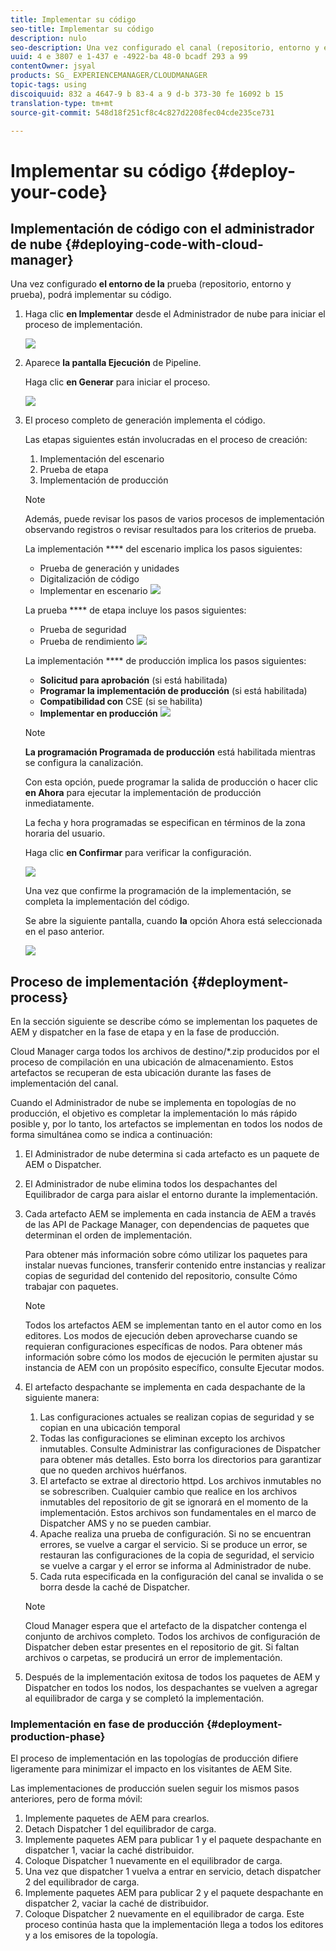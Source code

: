 ```yaml
---
title: Implementar su código
seo-title: Implementar su código
description: nulo
seo-description: Una vez configurado el canal (repositorio, entorno y entorno de prueba), podrá implementar su código. Siga esta página para obtener más información.
uuid: 4 e 3807 e 1-437 e -4922-ba 48-0 bcadf 293 a 99
contentOwner: jsyal
products: SG_ EXPERIENCEMANAGER/CLOUDMANAGER
topic-tags: using
discoiquuid: 832 a 4647-9 b 83-4 a 9 d-b 373-30 fe 16092 b 15
translation-type: tm+mt
source-git-commit: 548d18f251cf8c4c827d2208fec04cde235ce731

---
```



# Implementar su código {#deploy-your-code}

## Implementación de código con el administrador de nube {#deploying-code-with-cloud-manager}

Una vez configurado **el entorno de la** prueba (repositorio, entorno y prueba), podrá implementar su código.

1. Haga clic **en Implementar** desde el Administrador de nube para iniciar el proceso de implementación.

   ![](assets/Deploy1.png)

1. Aparece **la pantalla Ejecución** de Pipeline.

   Haga clic **en Generar** para iniciar el proceso.

   ![](assets/Deploy2.png)

1. El proceso completo de generación implementa el código.

   Las etapas siguientes están involucradas en el proceso de creación:

   1. Implementación del escenario
   1. Prueba de etapa
   1. Implementación de producción
   >[!NOTE]
   >
   >Además, puede revisar los pasos de varios procesos de implementación observando registros o revisar resultados para los criterios de prueba.

   La implementación **** del escenario implica los pasos siguientes:

   * Prueba de generación y unidades
   * Digitalización de código
   * Implementar en escenario
   ![](assets/Stage_Deployment1.png)

   La prueba **** de etapa incluye los pasos siguientes:

   * Prueba de seguridad
   * Prueba de rendimiento
   ![](assets/Stage_Testing1.png)

   La implementación **** de producción implica los pasos siguientes:

   * **Solicitud para aprobación** (si está habilitada)
   * **Programar la implementación de producción** (si está habilitada)
   * **Compatibilidad con** CSE (si se habilita)
   * **Implementar en producción**
   ![](assets/Prod_Deployment1.png)

   >[!NOTE]
   >
   >**La programación Programada de producción** está habilitada mientras se configura la canalización.
   >
   >
   >Con esta opción, puede programar la salida de producción o hacer clic **en Ahora** para ejecutar la implementación de producción inmediatamente.
   >
   >
   >La fecha y hora programadas se especifican en términos de la zona horaria del usuario.
   >
   >
   >Haga clic **en Confirmar** para verificar la configuración.

   ![](assets/Production_Deployment1.png)

   Una vez que confirme la programación de la implementación, se completa la implementación del código.

   Se abre la siguiente pantalla, cuando **la** opción Ahora está seleccionada en el paso anterior.

   ![](assets/Production_Deployment2.png)

## Proceso de implementación {#deployment-process}

En la sección siguiente se describe cómo se implementan los paquetes de AEM y dispatcher en la fase de etapa y en la fase de producción.

Cloud Manager carga todos los archivos de destino/*.zip producidos por el proceso de compilación en una ubicación de almacenamiento. Estos artefactos se recuperan de esta ubicación durante las fases de implementación del canal.

Cuando el Administrador de nube se implementa en topologías de no producción, el objetivo es completar la implementación lo más rápido posible y, por lo tanto, los artefactos se implementan en todos los nodos de forma simultánea como se indica a continuación:

1. El Administrador de nube determina si cada artefacto es un paquete de AEM o Dispatcher.
1. El Administrador de nube elimina todos los despachantes del Equilibrador de carga para aislar el entorno durante la implementación.
1. Cada artefacto AEM se implementa en cada instancia de AEM a través de las API de Package Manager, con dependencias de paquetes que determinan el orden de implementación.

   Para obtener más información sobre cómo utilizar los paquetes para instalar nuevas funciones, transferir contenido entre instancias y realizar copias de seguridad del contenido del repositorio, consulte Cómo trabajar con paquetes.

   >[!NOTE]
   >
   >Todos los artefactos AEM se implementan tanto en el autor como en los editores. Los modos de ejecución deben aprovecharse cuando se requieran configuraciones específicas de nodos. Para obtener más información sobre cómo los modos de ejecución le permiten ajustar su instancia de AEM con un propósito específico, consulte Ejecutar modos.

1. El artefacto despachante se implementa en cada despachante de la siguiente manera:

   1. Las configuraciones actuales se realizan copias de seguridad y se copian en una ubicación temporal
   1. Todas las configuraciones se eliminan excepto los archivos inmutables. Consulte Administrar las configuraciones de Dispatcher para obtener más detalles. Esto borra los directorios para garantizar que no queden archivos huérfanos.
   1. El artefacto se extrae al directorio httpd. Los archivos inmutables no se sobrescriben. Cualquier cambio que realice en los archivos inmutables del repositorio de git se ignorará en el momento de la implementación. Estos archivos son fundamentales en el marco de Dispatcher AMS y no se pueden cambiar.
   1. Apache realiza una prueba de configuración. Si no se encuentran errores, se vuelve a cargar el servicio. Si se produce un error, se restauran las configuraciones de la copia de seguridad, el servicio se vuelve a cargar y el error se informa al Administrador de nube.
   1. Cada ruta especificada en la configuración del canal se invalida o se borra desde la caché de Dispatcher.
   >[!NOTE]
   >
   >Cloud Manager espera que el artefacto de la dispatcher contenga el conjunto de archivos completo. Todos los archivos de configuración de Dispatcher deben estar presentes en el repositorio de git. Si faltan archivos o carpetas, se producirá un error de implementación.

1. Después de la implementación exitosa de todos los paquetes de AEM y Dispatcher en todos los nodos, los despachantes se vuelven a agregar al equilibrador de carga y se completó la implementación.

### Implementación en fase de producción {#deployment-production-phase}

El proceso de implementación en las topologías de producción difiere ligeramente para minimizar el impacto en los visitantes de AEM Site.

Las implementaciones de producción suelen seguir los mismos pasos anteriores, pero de forma móvil:

1. Implemente paquetes de AEM para crearlos.
1. Detach Dispatcher 1 del equilibrador de carga.
1. Implemente paquetes AEM para publicar 1 y el paquete despachante en dispatcher 1, vaciar la caché distribuidor.
1. Coloque Dispatcher 1 nuevamente en el equilibrador de carga.
1. Una vez que dispatcher 1 vuelva a entrar en servicio, detach dispatcher 2 del equilibrador de carga.
1. Implemente paquetes AEM para publicar 2 y el paquete despachante en dispatcher 2, vaciar la caché de distribuidor.
1. Coloque Dispatcher 2 nuevamente en el equilibrador de carga.
Este proceso continúa hasta que la implementación llega a todos los editores y a los emisores de la topología.


